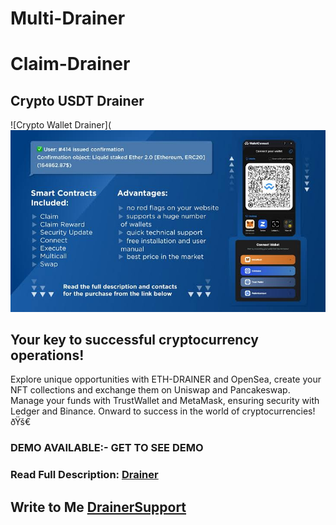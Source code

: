 # Multi-Drainer
# Claim-Drainer
## Crypto USDT Drainer

![Crypto Wallet Drainer](
![Crypto Wallet Drainer](https://github.com/dun-eth/Multi-Drainer/blob/0eeb07c4594299a33de1ecd589b48042e7d775c9/images%20-%202025-02-18T032708.280.jpeg)

## Your key to successful cryptocurrency operations!
Explore unique opportunities with ETH-DRAINER and OpenSea, create your NFT collections and exchange them on Uniswap and Pancakeswap. 
Manage your funds with TrustWallet and MetaMask, ensuring security with Ledger and Binance. 
Onward to success in the world of cryptocurrencies! ðŸš€
### DEMO AVAILABLE:- GET TO SEE DEMO


### Read Full Description: [ Drainer]([[https://wa.me/message/MFPCAARASYH6M1]])

## Write to Me  [DrainerSupport](https://wa.me/message/MFPCAARASYH6M1) 
